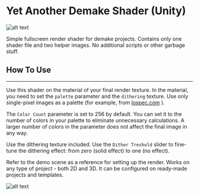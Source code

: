 # Yet Another Demake Shader (Unity)
![alt text](https://rikovmike.ru/upload/images/LimitPaletteRaw/title.png)

Simple fullscreen render shader for demake projects.
Contains only one shader file and two helper images.
No additional scripts or other garbage stuff.

## How To Use
--------------------------
Use this shader on the material of your final render texture. 
In the material, you need to set the `palette` parameter and 
the `dithering` texture. Use only single-pixel images as 
a palette (for example, from [lospec.com](https://lospec.com/) ). 

The `Color Count` parameter is set to 256 by default. 
You can set it to the number of colors in your palette 
to eliminate unnecessary calculations. A larger number 
of colors in the parameter does not affect the final 
image in any way.

Use the dithering texture included. 
Use the `Dither Treshold` slider to fine-tune the dithering
effect: from zero (solid effect) to one (no effect).

Refer to the demo scene as a reference for setting up the render.
Works on any type of project - both 2D and 3D. 
It can be configured on ready-made projects and templates.



![alt text](https://rikovmike.ru/upload/_temp/shader_CGA_test6.gif)



